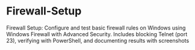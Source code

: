 # Firewall-Setup
Firewall Setup: Configure and test basic firewall rules on Windows using Windows Firewall with Advanced Security. Includes blocking Telnet (port 23), verifying with PowerShell, and documenting results with screenshots
